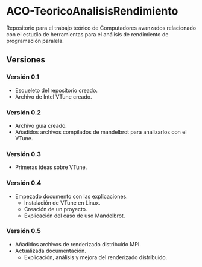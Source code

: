 # ACO-TeoricoAnalisisRendimiento
Repositorio para el trabajo teórico de Computadores avanzados relacionado con el estudio de herramientas para el análisis de rendimiento de programación paralela.

## Versiones
### Versión 0.1
 - Esqueleto del repositorio creado.
 - Archivo de Intel VTune creado.

### Versión 0.2
 - Archivo guía creado.
 - Añadidos archivos compilados de mandelbrot para analizarlos con el VTune.

### Versión 0.3
 - Primeras ideas sobre VTune.

### Versión 0.4
 - Empezado documento con las explicaciones.
   - Instalación de VTune en Linux.
   - Creación de un proyecto.
   - Explicación del caso de uso Mandelbrot.

### Versión 0.5
 - Añadidos archivos de renderizado distribuido MPI.
 - Actualizada documentación.
   - Explicación, análisis y mejora del renderizado distribuido.